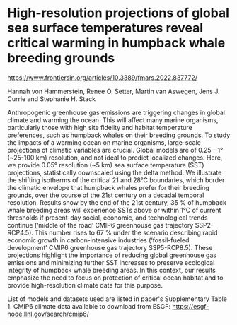 # High-resolution projections of global sea surface temperatures reveal critical warming in humpback whale breeding grounds

https://www.frontiersin.org/articles/10.3389/fmars.2022.837772/

Hannah von Hammerstein,  Renee O. Setter,  Martin van Aswegen,  Jens J. Currie and  Stephanie H. Stack

Anthropogenic greenhouse gas emissions are triggering changes in global climate and warming the ocean. This will affect many marine organisms, particularly those with high site fidelity and habitat temperature preferences, such as humpback whales on their breeding grounds. To study the impacts of a warming ocean on marine organisms, large-scale projections of climatic variables are crucial. Global models are of 0.25 - 1° (~25-100 km) resolution, and not ideal to predict localized changes. Here, we provide 0.05° resolution (~5 km) sea surface temperature (SST) projections, statistically downscaled using the delta method. We illustrate the shifting isotherms of the critical 21 and 28°C boundaries, which border the climatic envelope that humpback whales prefer for their breeding grounds, over the course of the 21st century on a decadal temporal resolution. Results show by the end of the 21st century, 35 % of humpback whale breeding areas will experience SSTs above or within 1°C of current thresholds if present-day social, economic, and technological trends continue (‘middle of the road’ CMIP6 greenhouse gas trajectory SSP2-RCP4.5). This number rises to 67 % under the scenario describing rapid economic growth in carbon-intensive industries (‘fossil-fueled development’ CMIP6 greenhouse gas trajectory SSP5-RCP8.5). These projections highlight the importance of reducing global greenhouse gas emissions and minimizing further SST increases to preserve ecological integrity of humpback whale breeding areas. In this context, our results emphasize the need to focus on protection of critical ocean habitat and to provide high-resolution climate data for this purpose.

List of models and datasets used are listed in paper's Supplementary Table 1. CMIP6 climate data available to download from ESGF: https://esgf-node.llnl.gov/search/cmip6/
